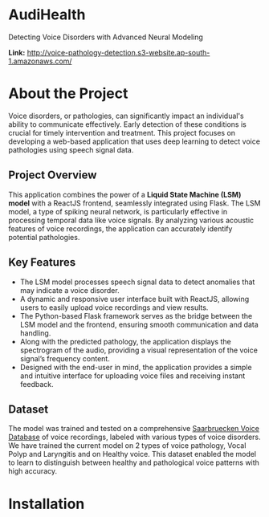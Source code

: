 # AudiHealth
Detecting Voice Disorders with Advanced Neural Modeling

**Link:** http://voice-pathology-detection.s3-website.ap-south-1.amazonaws.com/


# About the Project
Voice disorders, or pathologies, can significantly impact an individual's ability to communicate effectively. Early detection of these conditions is crucial for timely intervention and treatment. This project focuses on developing a web-based application that uses deep learning to detect voice pathologies using speech signal data.

## Project Overview
This application combines the power of a **Liquid State Machine (LSM) model** with a ReactJS frontend, seamlessly integrated using Flask. The LSM model, a type of spiking neural network, is particularly effective in processing temporal data like voice signals. By analyzing various acoustic features of voice recordings, the application can accurately identify potential pathologies.

## Key Features
- The LSM model processes speech signal data to detect anomalies that may indicate a voice disorder.
- A dynamic and responsive user interface built with ReactJS, allowing users to easily upload voice recordings and view results.
- The Python-based Flask framework serves as the bridge between the LSM model and the frontend, ensuring smooth communication and data handling.
- Along with the predicted pathology, the application displays the spectrogram of the audio, providing a visual representation of the voice signal’s frequency content.
- Designed with the end-user in mind, the application provides a simple and intuitive interface for uploading voice files and receiving instant feedback.

## Dataset
The model was trained and tested on a comprehensive [Saarbruecken Voice Database](https://stimmdb.coli.uni-saarland.de/index.php4#target) of voice recordings, labeled with various types of voice disorders. We have trained the current model on 2 types of voice pathology, Vocal Polyp and Laryngitis and on Healthy voice. This dataset enabled the model to learn to distinguish between healthy and pathological voice patterns with high accuracy.


# Installation
